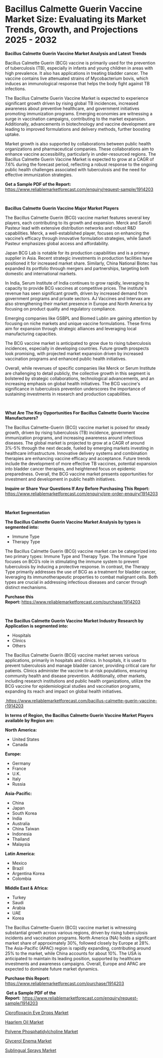 <p><h1>Bacillus Calmette Guerin Vaccine Market Size: Evaluating its Market Trends, Growth, and Projections 2025 - 2032</h1></p><p><strong>Bacillus Calmette Guerin Vaccine Market Analysis and Latest Trends</strong></p>
<p><p>Bacillus Calmette Guerin (BCG) vaccine is primarily used for the prevention of tuberculosis (TB), especially in infants and young children in areas with high prevalence. It also has applications in treating bladder cancer. The vaccine contains live attenuated strains of Mycobacterium bovis, which induces an immunological response that helps the body fight against TB infections.</p><p>The Bacillus Calmette Guerin Vaccine Market is expected to experience significant growth driven by rising global TB incidences, increased awareness about preventive healthcare, and government initiatives promoting immunization programs. Emerging economies are witnessing a surge in vaccination campaigns, contributing to the market expansion. Additionally, advancements in biotechnology and vaccine development are leading to improved formulations and delivery methods, further boosting uptake.</p><p>Market growth is also supported by collaborations between public health organizations and pharmaceutical companies. These collaborations aim to enhance vaccine accessibility, particularly in under-resourced regions. The Bacillus Calmette Guerin Vaccine Market is expected to grow at a CAGR of 7.6% during the forecast period, reflecting a robust response to the ongoing public health challenges associated with tuberculosis and the need for effective immunization strategies.</p></p>
<p><strong>Get a Sample PDF of the Report:&nbsp;</strong> <a href="https://www.reliablemarketforecast.com/enquiry/request-sample/1914203?utm_campaign=1097&utm_medium=2&utm_source=Github&utm_content=ia&utm_term=08032025&utm_id=bacillus-calmette-guerin-vaccine">https://www.reliablemarketforecast.com/enquiry/request-sample/1914203</a></p>
<p>&nbsp;</p>
<p><strong>Bacillus Calmette Guerin Vaccine Major Market Players</strong></p>
<p><p>The Bacillus Calmette Guerin (BCG) vaccine market features several key players, each contributing to its growth and expansion. Merck and Sanofi Pasteur lead with extensive distribution networks and robust R&D capabilities. Merck, a well-established player, focuses on enhancing the vaccine’s efficacy through innovative formulation strategies, while Sanofi Pasteur emphasizes global access and affordability.</p><p>Japan BCG Lab is notable for its production capabilities and is a primary supplier in Asia. Recent strategic investments in production facilities have positioned it for increased market share. Similarly, China National Biotec has expanded its portfolio through mergers and partnerships, targeting both domestic and international markets.</p><p>In India, Serum Institute of India continues to grow rapidly, leveraging its capacity to provide BCG vaccines at competitive prices. The institute's revenue has seen significant growth, driven by increased demand from government programs and private sectors. AJ Vaccines and Intervax are also strengthening their market presence in Europe and North America by focusing on product quality and regulatory compliance.</p><p>Emerging companies like GSBPL and Biomed Lublin are gaining attention by focusing on niche markets and unique vaccine formulations. These firms aim for expansion through strategic alliances and leveraging local manufacturing capacities.</p><p>The BCG vaccine market is anticipated to grow due to rising tuberculosis incidences, especially in developing countries. Future growth prospects look promising, with projected market expansion driven by increased vaccination programs and enhanced public health initiatives.</p><p>Overall, while revenues of specific companies like Merck or Serum Institute are challenging to detail publicly, the collective growth in this segment is bolstered by strategic collaborations, technological advancements, and an increasing emphasis on global health initiatives. The BCG vaccine's significance in tuberculosis prevention underscores the importance of sustaining investments in research and production capabilities.</p></p>
<p>&nbsp;</p>
<p><strong>What Are The Key Opportunities For Bacillus Calmette Guerin Vaccine Manufacturers?</strong></p>
<p><p>The Bacillus Calmette-Guerin (BCG) vaccine market is poised for steady growth, driven by rising tuberculosis (TB) incidence, government immunization programs, and increasing awareness around infectious diseases. The global market is projected to grow at a CAGR of around 3%-5% through the next decade, fueled by emerging markets investing in healthcare infrastructure. Innovative delivery systems and combination therapies are enhancing vaccine efficacy and acceptance. Future trends include the development of more effective TB vaccines, potential expansion into bladder cancer therapies, and heightened focus on epidemic preparedness. Overall, the BCG vaccine market presents opportunities for investment and development in public health initiatives.</p></p>
<p><strong>Inquire or Share Your Questions If Any Before Purchasing This Report:</strong> <a href="https://www.reliablemarketforecast.com/enquiry/pre-order-enquiry/1914203?utm_campaign=1097&utm_medium=2&utm_source=Github&utm_content=ia&utm_term=08032025&utm_id=bacillus-calmette-guerin-vaccine">https://www.reliablemarketforecast.com/enquiry/pre-order-enquiry/1914203</a></p>
<p>&nbsp;</p>
<p><strong>Market Segmentation</strong></p>
<p><strong>The Bacillus Calmette Guerin Vaccine Market Analysis by types is segmented into:</strong></p>
<p><ul><li>Immune Type</li><li>Therapy Type</li></ul></p>
<p><p>The Bacillus Calmette Guerin (BCG) vaccine market can be categorized into two primary types: Immune Type and Therapy Type. The Immune Type focuses on BCG’s role in stimulating the immune system to prevent tuberculosis by inducing a protective response. In contrast, the Therapy Type primarily addresses the use of BCG as a treatment for bladder cancer, leveraging its immunotherapeutic properties to combat malignant cells. Both types are crucial in addressing infectious diseases and cancer through distinct mechanisms.</p></p>
<p><strong>Purchase this Report:&nbsp;</strong><a href="https://www.reliablemarketforecast.com/purchase/1914203?utm_campaign=1097&utm_medium=2&utm_source=Github&utm_content=ia&utm_term=08032025&utm_id=bacillus-calmette-guerin-vaccine">https://www.reliablemarketforecast.com/purchase/1914203</a></p>
<p>&nbsp;</p>
<p><strong>The Bacillus Calmette Guerin Vaccine Market Industry Research by Application is segmented into:</strong></p>
<p><ul><li>Hospitals</li><li>Clinics</li><li>Others</li></ul></p>
<p><p>The Bacillus Calmette Guerin (BCG) vaccine market serves various applications, primarily in hospitals and clinics. In hospitals, it is used to prevent tuberculosis and manage bladder cancer, providing critical care for patients. Clinics administer the vaccine to at-risk populations, ensuring community health and disease prevention. Additionally, other markets, including research institutions and public health organizations, utilize the BCG vaccine for epidemiological studies and vaccination programs, expanding its reach and impact on global health initiatives.</p></p>
<p><a href="https://www.reliablemarketforecast.com/bacillus-calmette-guerin-vaccine-r1914203?utm_campaign=1097&utm_medium=2&utm_source=Github&utm_content=ia&utm_term=08032025&utm_id=bacillus-calmette-guerin-vaccine">&nbsp;https://www.reliablemarketforecast.com/bacillus-calmette-guerin-vaccine-r1914203</a></p>
<p><strong>In terms of Region, the Bacillus Calmette Guerin Vaccine Market Players available by Region are:</strong></p>
<p>
    <p> <strong> North America: </strong>
        <ul>
            <li>United States</li>
            <li>Canada</li>
        </ul>
        </p> 
    <p> <strong> Europe: </strong>
        <ul>
            <li>Germany</li>
            <li>France</li>
            <li>U.K.</li>
            <li>Italy</li>
            <li>Russia</li>
        </ul>
        </p> 
    <p> <strong> Asia-Pacific: </strong>
        <ul>
            <li>China</li>
            <li>Japan</li>
            <li>South Korea</li>
            <li>India</li>
            <li>Australia</li>
            <li>China Taiwan</li>
            <li>Indonesia</li>
            <li>Thailand</li>
            <li>Malaysia</li>
        </ul>
        </p> 
    <p> <strong> Latin America: </strong>
        <ul>
            <li>Mexico</li>
            <li>Brazil</li>
            <li>Argentina Korea</li>
            <li>Colombia</li>
        </ul>
        </p> 
    <p> <strong> Middle East & Africa: </strong>
        <ul>
            <li>Turkey</li>
            <li>Saudi</li>
            <li>Arabia</li>
            <li>UAE</li>
            <li>Korea</li>
        </ul>
    </p>
    </p>
<p><p>The Bacillus Calmette-Guerin (BCG) vaccine market is witnessing substantial growth across various regions, driven by rising tuberculosis incidents and vaccination programs. North America (NA) holds a significant market share of approximately 30%, followed closely by Europe at 28%. The Asia-Pacific (APAC) region is rapidly expanding, contributing around 25% to the market, while China accounts for about 10%. The USA is anticipated to maintain its leading position, supported by healthcare investments and awareness campaigns. Overall, Europe and APAC are expected to dominate future market dynamics.</p></p>
<p><strong>Purchase this Report: </strong><a href="https://www.reliablemarketforecast.com/purchase/1914203?utm_campaign=1097&utm_medium=2&utm_source=Github&utm_content=ia&utm_term=08032025&utm_id=bacillus-calmette-guerin-vaccine">https://www.reliablemarketforecast.com/purchase/1914203</a></p>
<p>&nbsp;<strong>Get a Sample PDF of the Report:&nbsp;&nbsp;</strong><a href="https://www.reliablemarketforecast.com/enquiry/request-sample/1914203?utm_campaign=1097&utm_medium=2&utm_source=Github&utm_content=ia&utm_term=08032025&utm_id=bacillus-calmette-guerin-vaccine">https://www.reliablemarketforecast.com/enquiry/request-sample/1914203</a></p>
<p><strong></strong></p>
<p><p><a href="https://github.com/stohllaackdw/Market-Research-Report-List-1/blob/main/ciprofloxacin-eye-drops-market.md?utm_campaign=1097&utm_medium=2&utm_source=Github&utm_content=ia&utm_term=08032025&utm_id=bacillus-calmette-guerin-vaccine">Ciprofloxacin Eye Drops Market</a></p><p><a href="https://github.com/bramsklizas/Market-Research-Report-List-1/blob/main/haarlem-oil-market.md?utm_campaign=1097&utm_medium=2&utm_source=Github&utm_content=ia&utm_term=08032025&utm_id=bacillus-calmette-guerin-vaccine">Haarlem Oil Market</a></p><p><a href="https://github.com/motanafraxer/Market-Research-Report-List-1/blob/main/polyene-phosphatidylcholine-market.md?utm_campaign=1097&utm_medium=2&utm_source=Github&utm_content=ia&utm_term=08032025&utm_id=bacillus-calmette-guerin-vaccine">Polyene Phosphatidylcholine Market</a></p><p><a href="https://github.com/fabinbuddygc/Market-Research-Report-List-1/blob/main/glycerol-enema-market.md?utm_campaign=1097&utm_medium=2&utm_source=Github&utm_content=ia&utm_term=08032025&utm_id=bacillus-calmette-guerin-vaccine">Glycerol Enema Market</a></p><p><a href="https://github.com/noppbebawy/Market-Research-Report-List-1/blob/main/sublingual-sprays-market.md?utm_campaign=1097&utm_medium=2&utm_source=Github&utm_content=ia&utm_term=08032025&utm_id=bacillus-calmette-guerin-vaccine">Sublingual Sprays Market</a></p></p>